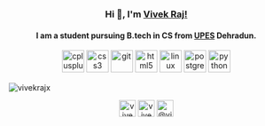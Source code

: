 ### <div align=center> Hi 👋, I'm [Vivek Raj!](https://vivekraj.in) 

 
#### <div align="center">I am a student pursuing B.tech in CS from [UPES](https://www.upes.ac.in) Dehradun.

<p align="center"><img src="https://devicons.github.io/devicon/devicon.git/icons/cplusplus/cplusplus-original.svg" alt="cplusplus" width="40" height="40"/> <img src="https://devicons.github.io/devicon/devicon.git/icons/css3/css3-original-wordmark.svg" alt="css3" width="40" height="40"/> <img src="https://www.vectorlogo.zone/logos/git-scm/git-scm-icon.svg" alt="git" width="40" height="40"/> <img src="https://devicons.github.io/devicon/devicon.git/icons/html5/html5-original-wordmark.svg" alt="html5" width="40" height="40"/> <img src="https://devicons.github.io/devicon/devicon.git/icons/linux/linux-original.svg" alt="linux" width="40" height="40"/> <img src="https://devicons.github.io/devicon/devicon.git/icons/postgresql/postgresql-original-wordmark.svg" alt="postgresql" width="40" height="40"/> <img src="https://devicons.github.io/devicon/devicon.git/icons/python/python-original.svg" alt="python" width="40" height="40"/></p><p>&nbsp;<img align="center" src="https://github-readme-stats.vercel.app/api?username=vivekrajx&show_icons=true" alt="vivekrajx" /></p>

<p align="center">
<a href="https://twitter.com/vivekrajx" target="blank"><img align="center" src="https://cdn.jsdelivr.net/npm/simple-icons@3.0.1/icons/twitter.svg" alt="vivekrajx" height="30" width="30" /></a>
<a href="https://linkedin.com/in/vivekrajx" target="blank"><img align="center" src="https://cdn.jsdelivr.net/npm/simple-icons@3.0.1/icons/linkedin.svg" alt="vivekrajx" height="30" width="30" /></a>
<a href="https://medium.com/@vivekrajx" target="blank"><img align="center" src="https://cdn.jsdelivr.net/npm/simple-icons@3.0.1/icons/medium.svg" alt="@vivekrajx" height="30" width="30" /></a>
</p>
